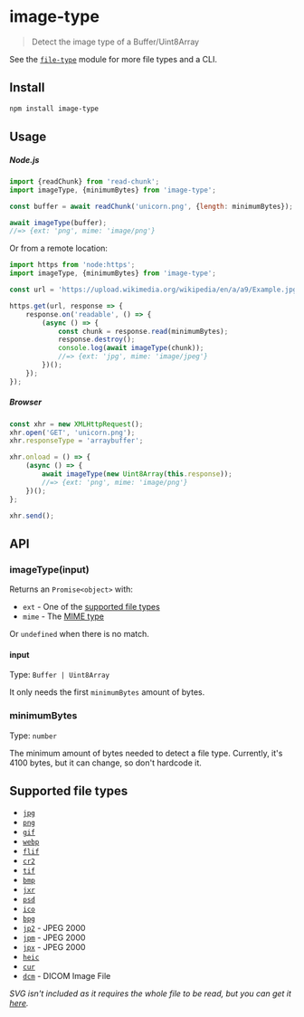 # image-type

> Detect the image type of a Buffer/Uint8Array

See the [`file-type`](https://github.com/sindresorhus/file-type) module for more file types and a CLI.

## Install

```sh
npm install image-type
```

## Usage

##### Node.js

```js
import {readChunk} from 'read-chunk';
import imageType, {minimumBytes} from 'image-type';

const buffer = await readChunk('unicorn.png', {length: minimumBytes});

await imageType(buffer);
//=> {ext: 'png', mime: 'image/png'}
```

Or from a remote location:

```js
import https from 'node:https';
import imageType, {minimumBytes} from 'image-type';

const url = 'https://upload.wikimedia.org/wikipedia/en/a/a9/Example.jpg';

https.get(url, response => {
	response.on('readable', () => {
		(async () => {
			const chunk = response.read(minimumBytes);
			response.destroy();
			console.log(await imageType(chunk));
			//=> {ext: 'jpg', mime: 'image/jpeg'}
		})();
	});
});
```

##### Browser

```js
const xhr = new XMLHttpRequest();
xhr.open('GET', 'unicorn.png');
xhr.responseType = 'arraybuffer';

xhr.onload = () => {
	(async () => {
		await imageType(new Uint8Array(this.response));
		//=> {ext: 'png', mime: 'image/png'}
	})();
};

xhr.send();
```

## API

### imageType(input)

Returns an `Promise<object>` with:

- `ext` - One of the [supported file types](#supported-file-types)
- `mime` - The [MIME type](https://en.wikipedia.org/wiki/Internet_media_type)

Or `undefined` when there is no match.

#### input

Type: `Buffer | Uint8Array`

It only needs the first `minimumBytes` amount of bytes.

### minimumBytes

Type: `number`

The minimum amount of bytes needed to detect a file type. Currently, it's 4100 bytes, but it can change, so don't hardcode it.

## Supported file types

- [`jpg`](https://en.wikipedia.org/wiki/JPEG)
- [`png`](https://en.wikipedia.org/wiki/Portable_Network_Graphics)
- [`gif`](https://en.wikipedia.org/wiki/GIF)
- [`webp`](https://en.wikipedia.org/wiki/WebP)
- [`flif`](https://en.wikipedia.org/wiki/Free_Lossless_Image_Format)
- [`cr2`](https://fileinfo.com/extension/cr2)
- [`tif`](https://en.wikipedia.org/wiki/Tagged_Image_File_Format)
- [`bmp`](https://en.wikipedia.org/wiki/BMP_file_format)
- [`jxr`](https://en.wikipedia.org/wiki/JPEG_XR)
- [`psd`](https://en.wikipedia.org/wiki/Adobe_Photoshop#File_format)
- [`ico`](https://en.wikipedia.org/wiki/ICO_(file_format))
- [`bpg`](https://bellard.org/bpg/)
- [`jp2`](https://en.wikipedia.org/wiki/JPEG_2000) - JPEG 2000
- [`jpm`](https://en.wikipedia.org/wiki/JPEG_2000) - JPEG 2000
- [`jpx`](https://en.wikipedia.org/wiki/JPEG_2000) - JPEG 2000
- [`heic`](https://nokiatech.github.io/heif/technical.html)
- [`cur`](https://en.wikipedia.org/wiki/ICO_(file_format))
- [`dcm`](https://en.wikipedia.org/wiki/DICOM#Data_format) - DICOM Image File

*SVG isn't included as it requires the whole file to be read, but you can get it [here](https://github.com/sindresorhus/is-svg).*

